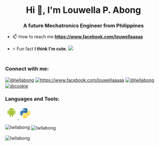 <h1 align="center">Hi 👋, I'm Louwella P. Abong</h1>
<h3 align="center">A future Mechatronics Engineer from Philippines</h3>

- 📫 How to reach me **https://www.facebook.com/louwellaaaaa**

- ⚡ Fun fact **I think I'm cute.**  <img src="https://user-images.githubusercontent.com/74038190/213760705-0d5bf320-4f43-4352-b74b-0889ae726bf7.gif" width="400">
<br><br>

<h3 align="left">Connect with me:</h3>
<p align="left">
<a href="https://twitter.com/@lwllabong" target="blank"><img align="center" src="https://raw.githubusercontent.com/rahuldkjain/github-profile-readme-generator/master/src/images/icons/Social/twitter.svg" alt="@lwllabong" height="30" width="40" /></a>
<a href="https://fb.com/https://www.facebook.com/louwellaaaaa" target="blank"><img align="center" src="https://raw.githubusercontent.com/rahuldkjain/github-profile-readme-generator/master/src/images/icons/Social/facebook.svg" alt="https://www.facebook.com/louwellaaaaa" height="30" width="40" /></a>
<a href="https://instagram.com/@lwllabong" target="blank"><img align="center" src="https://raw.githubusercontent.com/rahuldkjain/github-profile-readme-generator/master/src/images/icons/Social/instagram.svg" alt="@lwllabong" height="30" width="40" /></a>
<a href="https://discord.gg/@cookie" target="blank"><img align="center" src="https://raw.githubusercontent.com/rahuldkjain/github-profile-readme-generator/master/src/images/icons/Social/discord.svg" alt="@cookie" height="30" width="40" /></a>
</p>

<h3 align="left">Languages and Tools:</h3>
<p align="left"> <a href="https://developer.android.com" target="_blank" rel="noreferrer"> <img src="https://raw.githubusercontent.com/devicons/devicon/master/icons/android/android-original-wordmark.svg" alt="android" width="40" height="40"/> </a> <a href="https://www.python.org" target="_blank" rel="noreferrer"> <img src="https://raw.githubusercontent.com/devicons/devicon/master/icons/python/python-original.svg" alt="python" width="40" height="40"/> </a> </p>

<p><img align="left" src="https://github-readme-stats.vercel.app/api/top-langs?username=lwllabong&show_icons=true&locale=en&layout=compact" alt="lwllabong" /></p>

<p>&nbsp;<img align="center" src="https://github-readme-stats.vercel.app/api?username=lwllabong&show_icons=true&locale=en" alt="lwllabong" /></p>

<p><img align="center" src="https://github-readme-streak-stats.herokuapp.com/?user=lwllabong&" alt="lwllabong" /></p>

